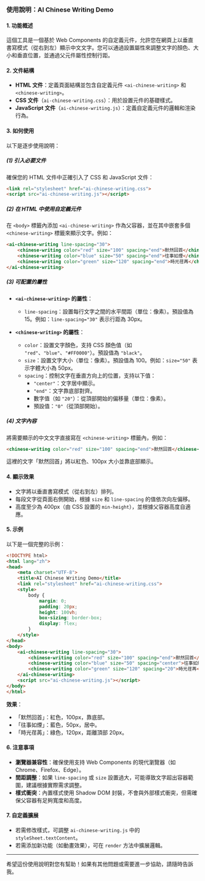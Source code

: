 ### 使用說明：AI Chinese Writing Demo

#### 1. 功能概述

這個工具是一個基於 Web Components 的自定義元件，允許您在網頁上以垂直書寫模式（從右到左）顯示中文文字。您可以通過設置屬性來調整文字的顏色、大小和垂直位置，並通過父元件屬性控制行距。

#### 2. 文件結構

- **HTML 文件**：定義頁面結構並包含自定義元件 `<ai-chinese-writing>` 和 `<chinese-writing>`。
- **CSS 文件**（`ai-chinese-writing.css`）：用於設置元件的基礎樣式。
- **JavaScript 文件**（`ai-chinese-writing.js`）：定義自定義元件的邏輯和渲染行為。

#### 3. 如何使用

以下是逐步使用說明：

##### (1) 引入必要文件

確保您的 HTML 文件中正確引入了 CSS 和 JavaScript 文件：

```html
<link rel="stylesheet" href="ai-chinese-writing.css">
<script src="ai-chinese-writing.js"></script>
```

##### (2) 在 HTML 中使用自定義元件

在 `<body>` 標籤內添加 `<ai-chinese-writing>` 作為父容器，並在其中嵌套多個 `<chinese-writing>` 標籤來顯示文字。例如：

```html
<ai-chinese-writing line-spacing="30">
    <chinese-writing color="red" size="100" spacing="end">默然回首</chinese-writing>
    <chinese-writing color="blue" size="50" spacing="end">往事如煙</chinese-writing>
    <chinese-writing color="green" size="120" spacing="end">時光荏苒</chinese-writing>
</ai-chinese-writing>
```

##### (3) 可配置的屬性

- **`<ai-chinese-writing>` 的屬性**：
  
  - `line-spacing`：設置每行文字之間的水平間距（單位：像素）。預設值為 15。例如：`line-spacing="30"` 表示行距為 30px。
- **`<chinese-writing>` 的屬性**：
  
  - `color`：設置文字顏色，支持 CSS 顏色值（如 `"red"`、`"blue"`、`"#FF0000"`）。預設值為 `"black"`。
  - `size`：設置文字大小（單位：像素）。預設值為 100。例如：`size="50"` 表示字體大小為 50px。
  - `spacing`：控制文字在垂直方向上的位置，支持以下值：
    - `"center"`：文字居中顯示。
    - `"end"`：文字靠底部對齊。
    - 數字值（如 `"20"`）：從頂部開始的偏移量（單位：像素）。
    - 預設值：`"0"`（從頂部開始）。

##### (4) 文字內容

將需要顯示的中文文字直接寫在 `<chinese-writing>` 標籤內，例如：

```html
<chinese-writing color="red" size="100" spacing="end">默然回首</chinese-writing>
```

這裡的文字「默然回首」將以紅色、100px 大小並靠底部顯示。

#### 4. 顯示效果

- 文字將以垂直書寫模式（從右到左）排列。
- 每段文字從頁面右側開始，根據 `size` 和 `line-spacing` 的值依次向左偏移。
- 高度至少為 400px（由 CSS 設置的 `min-height`），並根據父容器高度自適應。

#### 5. 示例

以下是一個完整的示例：

```html
<!DOCTYPE html>
<html lang="zh">
<head>
    <meta charset="UTF-8">
    <title>AI Chinese Writing Demo</title>
    <link rel="stylesheet" href="ai-chinese-writing.css">
    <style>
        body {
            margin: 0;
            padding: 20px;
            height: 100vh;
            box-sizing: border-box;
            display: flex;
        }
    </style>
</head>
<body>
    <ai-chinese-writing line-spacing="30">
        <chinese-writing color="red" size="100" spacing="end">默然回首</chinese-writing>
        <chinese-writing color="blue" size="50" spacing="center">往事如煙</chinese-writing>
        <chinese-writing color="green" size="120" spacing="20">時光荏苒</chinese-writing>
    </ai-chinese-writing>
    <script src="ai-chinese-writing.js"></script>
</body>
</html>
```

**效果**：

- 「默然回首」：紅色，100px，靠底部。
- 「往事如煙」：藍色，50px，居中。
- 「時光荏苒」：綠色，120px，距離頂部 20px。

#### 6. 注意事項

- **瀏覽器兼容性**：確保使用支持 Web Components 的現代瀏覽器（如 Chrome、Firefox、Edge）。
- **間距調整**：如果 `line-spacing` 或 `size` 設置過大，可能導致文字超出容器範圍，建議根據實際需求調整。
- **樣式衝突**：內置樣式使用 Shadow DOM 封裝，不會與外部樣式衝突，但需確保父容器有足夠寬度和高度。

#### 7. 自定義擴展

- 若需修改樣式，可調整 `ai-chinese-writing.js` 中的 `styleSheet.textContent`。
- 若需添加新功能（如動畫效果），可在 `render` 方法中擴展邏輯。

---

希望這份使用說明對您有幫助！如果有其他問題或需要進一步協助，請隨時告訴我。
